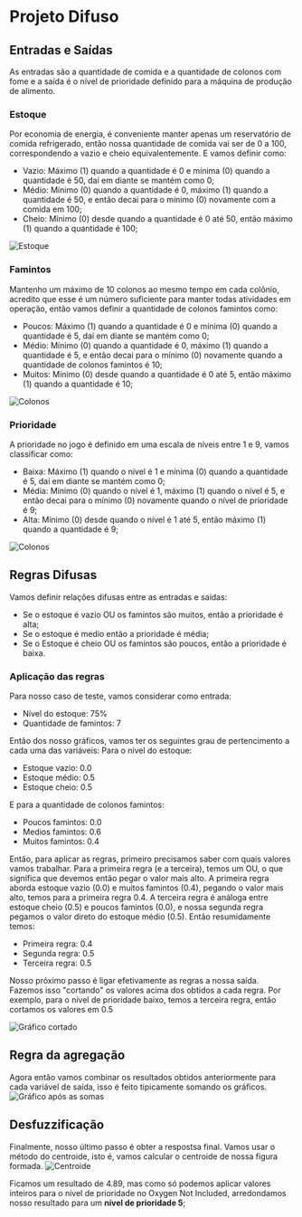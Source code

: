 # Projeto Difuso

## Entradas e Saídas

As entradas são a quantidade de comida e a quantidade de colonos com fome e a saída é o nível de prioridade definido para a máquina de produção de alimento.

### Estoque
Por economia de energia, é conveniente manter apenas um reservatório de comida refrigerado, então nossa quantidade de comida vai ser de 0 a 100, correspondendo a vazio e cheio equivalentemente. E vamos definir como:
- Vazio: Máximo (1) quando a quantidade é 0 e mínima (0) quando a quantidade é 50, daí em diante se mantém como 0;
- Médio: Mínimo (0) quando a quantidade é 0, máximo (1) quando a quantidade é 50, e então decai para o mínimo (0) novamente com a comida em 100;
- Cheio: Mínimo (0) desde quando a quantidade é 0 até 50, então máximo (1) quando a quantidade é 100;

![Estoque](https://github.com/SapoGitHub/Repositorio-Geral/blob/master/Projeto%20Difuso/imagens/estoque.png)

### Famintos
Mantenho um máximo de 10 colonos ao mesmo tempo em cada colônio, acredito que esse é um número suficiente para manter todas atividades em operação, então vamos definir a quantidade de colonos famintos como:
- Poucos: Máximo (1) quando a quantidade é 0 e mínima (0) quando a quantidade é 5, daí em diante se mantém como 0;
- Médio: Mínimo (0) quando a quantidade é 0, máximo (1) quando a quantidade é 5, e então decai para o mínimo (0) novamente quando a quantidade de colonos famintos é 10;
- Muitos: Mínimo (0) desde quando a quantidade é 0 até 5, então máximo (1) quando a quantidade é 10;

![Colonos](https://github.com/SapoGitHub/Repositorio-Geral/blob/master/Projeto%20Difuso/imagens/colonos.png)

### Prioridade
A prioridade no jogo é definido em uma escala de níveis entre 1 e 9, vamos classificar como:
- Baixa: Máximo (1) quando o nível é 1 e mínima (0) quando a quantidade é 5, daí em diante se mantém como 0;
- Média: Mínimo (0) quando o nível é 1, máximo (1) quando o nível é 5, e então decai para o mínimo (0) novamente quando o nível de prioridade é 9;
- Alta: Mínimo (0) desde quando o nível é 1 até 5, então máximo (1) quando a quantidade é 9;

![Colonos](https://github.com/SapoGitHub/Repositorio-Geral/blob/master/Projeto%20Difuso/imagens/prioridade.png)
  
## Regras Difusas
Vamos definir relações difusas entre as entradas e saídas:
- Se o estoque é vazio OU os famintos são muitos, então a prioridade é alta;
- Se o estoque é medio então a prioridade é média;
- Se o Estoque é cheio OU os famintos são poucos, então a prioridade é baixa.
  
### Aplicação das regras
Para nosso caso de teste, vamos considerar como entrada:
- Nível do estoque: 75%
- Quantidade de famintos: 7

Então dos nosso gráficos, vamos ter os seguintes grau de pertencimento a cada uma das variáveis:
Para o nível do estoque:
- Estoque vazio: 0.0
- Estoque médio: 0.5
- Estoque cheio: 0.5

E para a quantidade de colonos famintos:
- Poucos famintos: 0.0
- Medios famintos: 0.6
- Muitos famintos: 0.4


Então, para aplicar as regras, primeiro precisamos saber com quais valores vamos trabalhar.
Para a primeira regra (e a terceira), temos um OU, o que significa que devemos então pegar o valor mais alto. A primeira regra aborda estoque vazio (0.0) e muitos famintos (0.4), pegando o valor mais alto, temos para a primeira regra 0.4. A terceira regra é análoga entre estoque cheio (0.5) e poucos famintos (0.0), e nossa segunda regra pegamos o valor direto do estoque médio (0.5). Então resumidamente temos:

- Primeira regra: 0.4
- Segunda regra: 0.5
- Terceira regra: 0.5

Nosso próximo passo é ligar efetivamente as regras a nossa saída. Fazemos isso "cortando" os valores acima dos obtidos a cada regra. Por exemplo, para o nível de prioridade baixo, temos a terceira regra, então cortamos os valores em 0.5

![Gráfico cortado](https://github.com/SapoGitHub/Repositorio-Geral/blob/master/Projeto%20Difuso/imagens/cortado.png)

## Regra da agregação
Agora então vamos combinar os resultados obtidos anteriormente para cada variável de saída, isso é feito tipicamente somando os gráficos.
![Gráfico após as somas](https://github.com/SapoGitHub/Repositorio-Geral/blob/master/Projeto%20Difuso/imagens/combinado.png)

## Desfuzzificação
Finalmente, nosso último passo é obter a respostsa final. Vamos usar o método do centroide, isto é, vamos calcular o centroide de nossa figura formada.
![Centroide](https://github.com/SapoGitHub/Repositorio-Geral/blob/master/Projeto%20Difuso/imagens/resultado.png)

Ficamos um resultado de 4.89, mas como só podemos aplicar valores inteiros para o nível de prioridade no Oxygen Not Included, arredondamos nosso resultado para um <b>nível de prioridade 5</b>;
